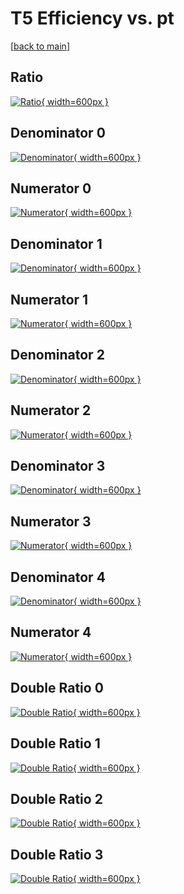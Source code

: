 # T5 Efficiency vs. pt

[[back to main](./)]



## Ratio

[![Ratio](../mtv/var/T5_vtr_11_1_eff_pt.png){ width=600px }](../mtv/var/T5_vtr_11_1_eff_pt.pdf)

## Denominator 0

[![Denominator](../mtv/den/T5_vtr_11_1_eff_pt_den0.png){ width=600px }](../mtv/den/T5_vtr_11_1_eff_pt_den0.pdf)

## Numerator 0

[![Numerator](../mtv/num/T5_vtr_11_1_eff_pt_num0.png){ width=600px }](../mtv/num/T5_vtr_11_1_eff_pt_num0.pdf)

## Denominator 1

[![Denominator](../mtv/den/T5_vtr_11_1_eff_pt_den1.png){ width=600px }](../mtv/den/T5_vtr_11_1_eff_pt_den1.pdf)

## Numerator 1

[![Numerator](../mtv/num/T5_vtr_11_1_eff_pt_num1.png){ width=600px }](../mtv/num/T5_vtr_11_1_eff_pt_num1.pdf)

## Denominator 2

[![Denominator](../mtv/den/T5_vtr_11_1_eff_pt_den2.png){ width=600px }](../mtv/den/T5_vtr_11_1_eff_pt_den2.pdf)

## Numerator 2

[![Numerator](../mtv/num/T5_vtr_11_1_eff_pt_num2.png){ width=600px }](../mtv/num/T5_vtr_11_1_eff_pt_num2.pdf)

## Denominator 3

[![Denominator](../mtv/den/T5_vtr_11_1_eff_pt_den3.png){ width=600px }](../mtv/den/T5_vtr_11_1_eff_pt_den3.pdf)

## Numerator 3

[![Numerator](../mtv/num/T5_vtr_11_1_eff_pt_num3.png){ width=600px }](../mtv/num/T5_vtr_11_1_eff_pt_num3.pdf)

## Denominator 4

[![Denominator](../mtv/den/T5_vtr_11_1_eff_pt_den4.png){ width=600px }](../mtv/den/T5_vtr_11_1_eff_pt_den4.pdf)

## Numerator 4

[![Numerator](../mtv/num/T5_vtr_11_1_eff_pt_num4.png){ width=600px }](../mtv/num/T5_vtr_11_1_eff_pt_num4.pdf)

## Double Ratio 0

[![Double Ratio](../mtv/ratio/T5_vtr_11_1_eff_pt_ratio0.png){ width=600px }](../mtv/ratio/T5_vtr_11_1_eff_pt_ratio0.pdf)

## Double Ratio 1

[![Double Ratio](../mtv/ratio/T5_vtr_11_1_eff_pt_ratio1.png){ width=600px }](../mtv/ratio/T5_vtr_11_1_eff_pt_ratio1.pdf)

## Double Ratio 2

[![Double Ratio](../mtv/ratio/T5_vtr_11_1_eff_pt_ratio2.png){ width=600px }](../mtv/ratio/T5_vtr_11_1_eff_pt_ratio2.pdf)

## Double Ratio 3

[![Double Ratio](../mtv/ratio/T5_vtr_11_1_eff_pt_ratio3.png){ width=600px }](../mtv/ratio/T5_vtr_11_1_eff_pt_ratio3.pdf)

